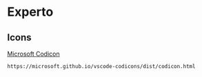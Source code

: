 # Experto

## Icons

[Microsoft Codicon](https://github.com/microsoft/vscode-codicons)

    https://microsoft.github.io/vscode-codicons/dist/codicon.html
